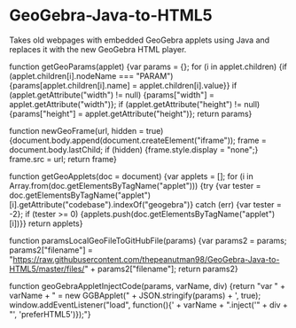 # GeoGebra-Java-to-HTML5
Takes old webpages with embedded GeoGebra applets using Java and replaces it with the new GeoGebra HTML player.

function getGeoParams(applet) {var params = {}; for (i in applet.children) {if (applet.children[i].nodeName === "PARAM") {params[applet.children[i].name] = applet.children[i].value}} if (applet.getAttribute("width") != null) {params["width"] = applet.getAttribute("width")}; if (applet.getAttribute("height") != null) {params["height"] = applet.getAttribute("height")}; return params}

function newGeoFrame(url, hidden = true) {document.body.append(document.createElement("iframe")); frame = document.body.lastChild; if (hidden) {frame.style.display = "none";} frame.src = url; return frame}

function getGeoApplets(doc = document) {var applets = []; for (i in Array.from(doc.getElementsByTagName("applet"))) {try {var tester = doc.getElementsByTagName("applet")[i].getAttribute("codebase").indexOf("geogebra")} catch (err) {var tester = -2}; if (tester >= 0) {applets.push(doc.getElementsByTagName("applet")[i])}} return applets}

function paramsLocalGeoFileToGitHubFile(params) {var params2 = params; params2["filename"] = "https://raw.githubusercontent.com/thepeanutman98/GeoGebra-Java-to-HTML5/master/files/" + params2["filename"]; return params2}

function geoGebraAppletInjectCode(params, varName, div) {return "var " + varName + " = new GGBApplet(" + JSON.stringify(params) + ', true); window.addEventListener("load", function(){' + varName + ".inject('" + div + "', 'preferHTML5')});"}
